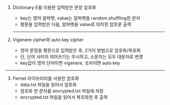 1. Dictionary E를 이용한 입력받은 문장 암호화
   - key는 영어 알파벳, value는 알파벳을 random.shuffling한 문자
   - 평문을 입력받은 다음, 알파벳을 value로 대치한 암호문 출력
  
   _______________________________________________________________
2. Vigenere cipher와 auto key cipher
   - 영어 문장을 평문으로 입력받은 후, 2가지 방법으로 암호화/복호화
   - 단, 단어 사이의 띄어쓰기는 무시하고, 소문자는 모두 대문자로 변경
   - key값이 영어 단어이면 vigenere, 숫자이면 auto key
  
_______________________________________________________________
3. Fernet 라이브러리를 사용한 암호화
   - data.txt 파일을 읽어서 암호화
   - 암호화 한 문자를 encrypted.txt 파일에 저장
   - encrypted.txt 파일을 읽어서 복호화한 후 출력
